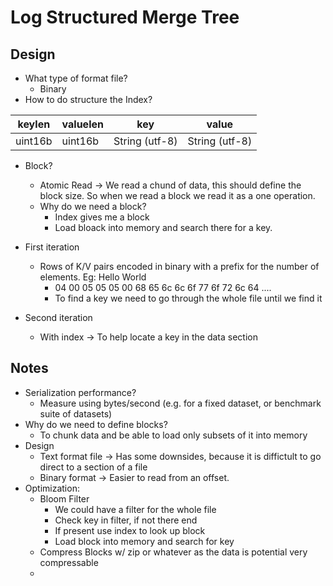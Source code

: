 # Log Structured Merge Tree

## Design

* What type of format file?
  * Binary
* How to do structure the Index?

| keylen  | valuelen | key            | value          |
|---------|----------|----------------|----------------|
| uint16b | uint16b  | String (utf-8) | String (utf-8) |

* Block?
  * Atomic Read -> We read a chund of data, this should define the block size. So when we read a block we read it as a one operation.
  * Why do we need a block?
    * Index gives me a block
    * Load bloack into memory and search there for a key.

* First iteration
  * Rows of K/V pairs encoded in binary with a prefix for the number of elements. Eg: Hello World
    * 04 00 05 05 05 00 68 65 6c 6c 6f 77 6f 72 6c 64 ....
    * To find a key we need to go through the whole file until we find it
* Second iteration
  * With index -> To help locate a key in the data section

## Notes

* Serialization performance?
  * Measure using bytes/second (e.g. for a fixed dataset, or benchmark suite of datasets)
* Why do we need to define blocks?
  * To chunk data and be able to load only subsets of it into memory
* Design
  * Text format file -> Has some downsides, because it is diffictult to go direct to a section of a file
  * Binary format -> Easier to read from an offset.
* Optimization:
  * Bloom Filter
    * We could have a filter for the whole file
    * Check key in filter, if not there end
    * If present use index to look up block
    * Load block into memory and search for key
  * Compress Blocks w/ zip or whatever as the data is potential very compressable
  * 